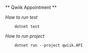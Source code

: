 ** Qwiik Appointment **

*How to run test*
```
    dotnet test
```

*How to run project*
```
    dotnet run --project qwiik.API
```
